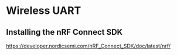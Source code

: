 # Wireless UART

## Installing the nRF Connect SDK

https://developer.nordicsemi.com/nRF_Connect_SDK/doc/latest/nrf/
